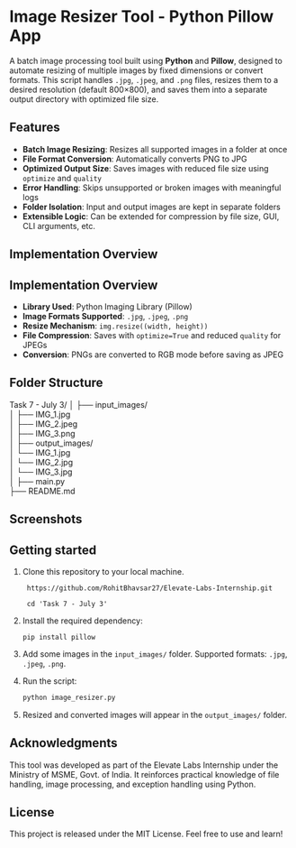 # Image Resizer Tool - Python Pillow App
A batch image processing tool built using **Python** and **Pillow**, designed to automate resizing of multiple images by fixed dimensions or convert formats. This script handles `.jpg`, `.jpeg`, and `.png` files, resizes them to a desired resolution (default 800×800), and saves them into a separate output directory with optimized file size.


## Features
- **Batch Image Resizing**: Resizes all supported images in a folder at once
- **File Format Conversion**: Automatically converts PNG to JPG
- **Optimized Output Size**: Saves images with reduced file size using `optimize` and `quality`
- **Error Handling**: Skips unsupported or broken images with meaningful logs
- **Folder Isolation**: Input and output images are kept in separate folders
- **Extensible Logic**: Can be extended for compression by file size, GUI, CLI arguments, etc.

## Implementation Overview
## Implementation Overview
- **Library Used**: Python Imaging Library (Pillow)
- **Image Formats Supported**: `.jpg`, `.jpeg`, `.png`
- **Resize Mechanism**: `img.resize((width, height))`
- **File Compression**: Saves with `optimize=True` and reduced `quality` for JPEGs
- **Conversion**: PNGs are converted to RGB mode before saving as JPEG


## Folder Structure
Task 7 - July 3/
│
├── input_images/  
│   ├── IMG_1.jpg  
│   ├── IMG_2.jpeg  
│   ├── IMG_3.png  
│
├── output_images/  
│   └── IMG_1.jpg  
│   └── IMG_2.jpg  
│   └── IMG_3.jpg  
│
├── main.py  
├── README.md  

## Screenshots

## Getting started
1. Clone this repository to your local machine.

   ```
    https://github.com/RohitBhavsar27/Elevate-Labs-Internship.git
   ```
   ```
    cd 'Task 7 - July 3'
   ```

2. Install the required dependency:

    ```
    pip install pillow
    ```

3. Add some images in the `input_images/` folder. Supported formats: `.jpg`, `.jpeg`, `.png`.

4. Run the script:

    ```bash
    python image_resizer.py
    ```

5. Resized and converted images will appear in the `output_images/` folder.

## Acknowledgments
This tool was developed as part of the Elevate Labs Internship under the Ministry of MSME, Govt. of India. It reinforces practical knowledge of file handling, image processing, and exception handling using Python.

## License
This project is released under the MIT License. Feel free to use and learn!

